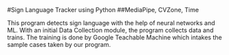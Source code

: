 #Sign Language Tracker using Python
##MediaPipe, CVZone, Time

This program detects sign language with the help of neural networks and ML. 
With an initial Data Collection module, the program collects data and trains.
The training is done by Google Teachable Machine which intakes the sample cases taken by our program.
